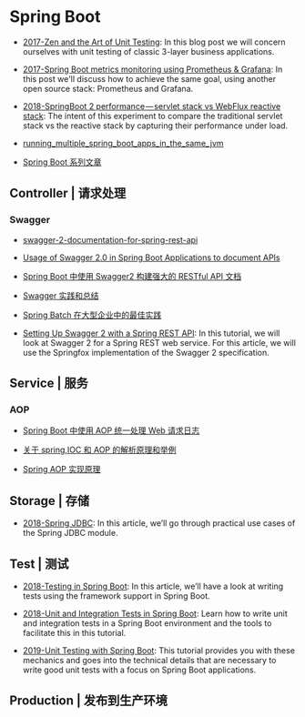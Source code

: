 # Spring Boot

- [2017-Zen and the Art of Unit Testing](http://marcin-chwedczuk.github.io/zen-and-the-art-of-unit-testing): In this blog post we will concern ourselves with unit testing of classic 3-layer business applications.

- [2017-Spring Boot metrics monitoring using Prometheus & Grafana](https://parg.co/UV0): In this post we'll discuss how to achieve the same goal, using another open source stack: Prometheus and Grafana.

- [2018-SpringBoot 2 performance — servlet stack vs WebFlux reactive stack](https://parg.co/U7O): The intent of this experiment to compare the traditional servlet stack vs the reactive stack by capturing their performance under load.

- [running_multiple_spring_boot_apps_in_the_same_jvm](http://davidtanzer.net/running_multiple_spring_boot_apps_in_the_same_jvm)

- [Spring Boot 系列文章](http://blog.didispace.com/tag/spring-boot/)

## Controller | 请求处理

### Swagger

- [swagger-2-documentation-for-spring-rest-api](http://www.baeldung.com/swagger-2-documentation-for-spring-rest-api)

- [Usage of Swagger 2.0 in Spring Boot Applications to document APIs](http://heidloff.net/article/usage-of-swagger-2-0-in-spring-boot-applications-to-document-apis/)

- [Spring Boot 中使用 Swagger2 构建强大的 RESTful API 文档](http://blog.didispace.com/springbootswagger2/)

- [Swagger 实践和总结](http://blog.sina.com.cn/s/blog_72ef7bea0102vpu7.html)

- [Spring Batch 在大型企业中的最佳实践](http://insights.thoughtworkers.org/spring-batch-best-practices/)

- [Setting Up Swagger 2 with a Spring REST API](http://www.baeldung.com/swagger-2-documentation-for-spring-rest-api): In this tutorial, we will look at Swagger 2 for a Spring REST web service. For this article, we will use the Springfox implementation of the Swagger 2 specification.

## Service | 服务

### AOP

- [Spring Boot 中使用 AOP 统一处理 Web 请求日志](http://blog.didispace.com/springbootaoplog/)

- [关于 spring,IOC 和 AOP 的解析原理和举例](http://blog.sina.com.cn/s/blog_624a352c0101fo9j.html)

- [Spring AOP 实现原理](http://blog.csdn.net/moreevan/article/details/11977115)

## Storage | 存储

- [2018-Spring JDBC](https://www.baeldung.com/spring-jdbc-jdbctemplate): In this article, we’ll go through practical use cases of the Spring JDBC module.

## Test | 测试

- [2018-Testing in Spring Boot](https://www.baeldung.com/spring-boot-testing): In this article, we’ll have a look at writing tests using the framework support in Spring Boot.

- [2018-Unit and Integration Tests in Spring Boot](https://dzone.com/articles/unit-and-integration-tests-in-spring-boot-2): Learn how to write unit and integration tests in a Spring Boot environment and the tools to facilitate this in this tutorial.

- [2019-Unit Testing with Spring Boot](https://reflectoring.io/unit-testing-spring-boot/): This tutorial provides you with these mechanics and goes into the technical details that are necessary to write good unit tests with a focus on Spring Boot applications.

## Production | 发布到生产环境
